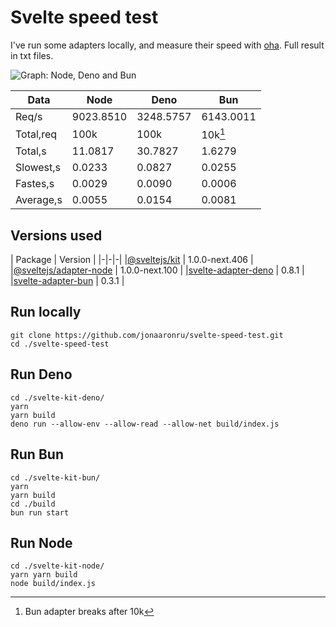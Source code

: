 # Svelte speed test
I've run some adapters locally, and measure their speed with [oha](https://github.com/hatoo/oha). Full result in txt files.

![Graph: Node, Deno and Bun](https://user-images.githubusercontent.com/37719998/201763013-bd33a09a-508c-4429-b305-26c2d82f9fe7.svg)



|Data|Node|Deno|Bun|
|-|-|-|-|
|Req/s|9023.8510|3248.5757|6143.0011|
|Total,req|100k|100k|10k[^1]|
|Total,s|11.0817|30.7827|1.6279|
|Slowest,s|0.0233|0.0827|0.0255|
|Fastes,s|0.0029|0.0090|0.0006|
|Average,s|0.0055|0.0154|0.0081|

[^1]: Bun adapter breaks after 10k

## Versions used
| Package | Version |
|-|-|-|
|[@sveltejs/kit](https://github.com/sveltejs/kit) | 1.0.0-next.406 |
|[@sveltejs/adapter-node](https://github.com/sveltejs/kit/tree/master/packages/adapter-node) | 1.0.0-next.100 |
|[svelte-adapter-deno](https://github.com/pluvial/svelte-adapter-deno) | 0.8.1 |
|[svelte-adapter-bun](https://github.com/gornostay25/svelte-adapter-bun) | 0.3.1 |



## Run locally

```
git clone https://github.com/jonaaronru/svelte-speed-test.git
cd ./svelte-speed-test
```

## Run Deno

```
cd ./svelte-kit-deno/
yarn
yarn build
deno run --allow-env --allow-read --allow-net build/index.js
```

## Run Bun

```
cd ./svelte-kit-bun/
yarn
yarn build
cd ./build
bun run start
```

## Run Node

```
cd ./svelte-kit-node/
yarn yarn build
node build/index.js
```
